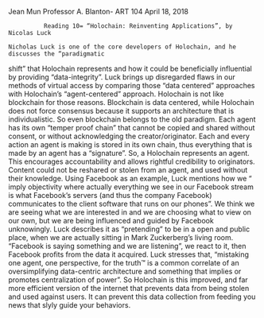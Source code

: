 Jean Mun
Professor A. Blanton- ART 104 
April 18, 2018

		      Reading 10= “Holochain: Reinventing Applications”, by Nicolas Luck
          
	Nicholas Luck is one of the core developers of Holochain, and he discusses the “paradigmatic 
  shift” that Holochain represents and how it could be beneficially influential by providing 
  “data-integrity”. Luck brings up disregarded flaws in our methods of virtual access by 
  comparing those “data centered” approaches with Holochain’s “agent-centered” approach. 
  Holochain is not like blockchain for those reasons. Blockchain is data centered, while
  Holochain does not force consensus because it supports an architecture that is 
  individualistic. So even blockchain belongs to the old paradigm. Each agent has its own
  “temper proof chain” that cannot be copied and shared without consent, or without 
  acknowledging the creator/originator.  Each and every action an agent is making is stored
  in its own chain, thus everything that is made by an agent has a “signature”. So, a 
  Holochain represents an agent. This encourages accountability and allows rightful credibility
  to originators. Content could not be reshared or stolen from an agent, and used without their
  knowledge. Using Facebook as an example, Luck mentions how we “ imply objectivity where 
  actually everything we see in our Facebook stream is what Facebook’s servers (and thus the 
  company Facebook) communicates to the client software that runs on our phones”. We think we 
  are seeing what we are interested in and we are choosing what to view on our own, but we are
  being influenced and guided by Facebook unknowingly. Luck describes it as “pretending” to be
  in a open and public place, when we are actually sitting in Mark Zuckerberg’s living room. 
  “Facebook is saying something and we are listening”, we react to it, then Facebook profits
  from the data it acquired. Luck stresses that, “mistaking one agent, one perspective, for the
  truth™ is a common correlate of an oversimplifying data-centric architecture and something that
  implies or promotes centralization of power”. So Holochain is this improved, and far more
  efficient version of the internet that prevents data from being stolen and used against users. 
  It can prevent this data collection from feeding you news that slyly guide your behaviors.

